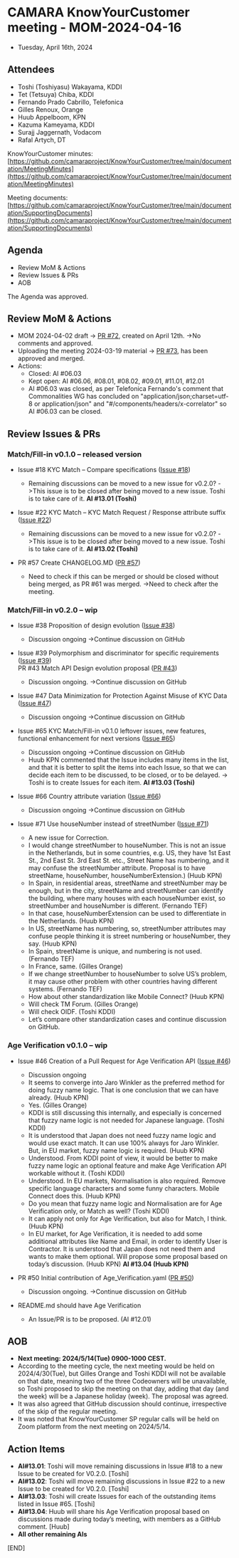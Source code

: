 # CAMARA KnowYourCustomer meeting - MOM-2024-04-16

* Tuesday, April 16th, 2024


## Attendees

* Toshi (Toshiyasu) Wakayama, KDDI
* Tet (Tetsuya) Chiba, KDDI
* Fernando Prado Cabrillo, Telefonica
* Gilles Renoux, Orange
* Huub Appelboom, KPN
* Kazuma Kameyama, KDDI
* Surajj Jaggernath, Vodacom
* Rafal Artych, DT

KnowYourCustomer minutes: [https://github.com/camaraproject/KnowYourCustomer/tree/main/documentation/MeetingMinutes](https://github.com/camaraproject/KnowYourCustomer/tree/main/documentation/MeetingMinutes)

Meeting documents: [https://github.com/camaraproject/KnowYourCustomer/tree/main/documentation/SupportingDocuments](https://github.com/camaraproject/KnowYourCustomer/tree/main/documentation/SupportingDocuments)


## Agenda
* Review MoM & Actions
* Review Issues & PRs
* AOB

The Agenda was approved.


## Review MoM & Actions

* MOM 2024-04-02 draft -> [PR #72](https://github.com/camaraproject/KnowYourCustomer/pull/72), created on April 12th.  ->No comments and approved.
* Uploading the meeting 2024-03-19 material -> [PR #73](https://github.com/camaraproject/KnowYourCustomer/pull/73), has been approved and merged.
* Actions:
  * Closed: AI #06.03
  * Kept open: AI #06.06, #08.01, #08.02, #09.01, #11.01, #12.01 
  * AI #06.03 was closed, as per Telefonica Fernando's comment that Commonalities WG has concluded on "application/json;charset=utf-8 or application/json" and "#/components/headers/x-correlator" so AI #06.03 can be closed.

## Review Issues & PRs

### Match/Fill-in v0.1.0 – released version

* Issue #18 KYC Match – Compare specifications ([Issue #18](https://github.com/camaraproject/KnowYourCustomer/issues/18))
  * Remaining discussions can be moved to a new issue for v0.2.0? ->This issue is to be closed after being moved to a new issue. Toshi is to take care of it.  **AI #13.01 (Toshi)**

* Issue #22 KYC Match – KYC Match Request / Response attribute suffix ([Issue #22](https://github.com/camaraproject/KnowYourCustomer/issues/22))
  * Remaining discussions can be moved to a new issue for v0.2.0? ->This issue is to be closed after being moved to a new issue.   Toshi is to take care of it.  **AI #13.02 (Toshi)**

* PR #57 Create CHANGELOG.MD  ([PR #57](https://github.com/camaraproject/KnowYourCustomer/pull/57)) 
  * Need to check if this can be merged or should be closed without being merged, as PR #61 was merged.  ->Need to check after the meeting.

### Match/Fill-in v0.2.0 – wip

* Issue #38 Proposition of design evolution ([Issue #38](https://github.com/camaraproject/KnowYourCustomer/issues/38))
  * Discussion ongoing ->Continue discussion on GitHub 

* Issue #39 Polymorphism and discriminator for specific requirements ([Issue #39](https://github.com/camaraproject/KnowYourCustomer/issues/39)) <br> PR #43 Match API Design evolution proposal ([PR #43](https://github.com/camaraproject/KnowYourCustomer/pull/43))
  * Discussion ongoing.  ->Continue discussion on GitHub 

* Issue #47 Data Minimization for Protection Against Misuse of KYC Data ([Issue #47](https://github.com/camaraproject/KnowYourCustomer/issues/47))
  * Discussion ongoing ->Continue discussion on GitHub 

* Issue #65 KYC Match/Fill-in v0.1.0 leftover issues, new features, functional enhancement for next versions ([Issue #65](https://github.com/camaraproject/KnowYourCustomer/issues/65))
  * Discussion ongoing ->Continue discussion on GitHub 
  * Huub KPN commented that the Issue includes many items in the list, and that it is better to split the items into each Issue, so that we can decide each item to be discussed, to be closed, or to be delayed.  -> Toshi is to create Issues for each item. **AI #13.03 (Toshi)**

* Issue #66 Country attribute variation ([Issue #66](https://github.com/camaraproject/KnowYourCustomer/issues/66))
  * Discussion ongoing ->Continue discussion on GitHub 

* Issue #71 Use houseNumber instead of streetNumber ([Issue #71](https://github.com/camaraproject/KnowYourCustomer/issues/71))
  * A new issue for Correction.
  * I would change streetNumber to houseNumber.  This is not an issue in the Netherlands, but in some countries, e.g. US, they have 1st East St., 2nd East St. 3rd East St. etc., Street Name has numbering, and it may confuse the streetNumber attribute.  Proposal is to have streetName, houseNumber, houseNumberExtension.)  (Huub KPN)
  * In Spain, in residential areas, streetName and streetNumber may be enough, but in the city, streetName and streetNumber can identify the building, where many houses with each houseNumber exist, so streetNumber and houseNumber is different.  (Fernando TEF)
  * In that case, houseNumberExtension can be used to differentiate in the Netherlands.  (Huub KPN)
  * In US, streetName has numbering, so, streetNumber attributes may confuse people thinking it is street numbering or houseNumber, they say. (Huub KPN)
  * In Spain, streetName is unique, and numbering is not used. (Fernando TEF)
  * In France, same. (Gilles Orange)
  * If we change streetNumber to houseNumber to solve US’s problem, it may cause other problem with other countries having different systems.  (Fernando TEF)
  * How about other standardization like Mobile Connect?  (Huub KPN)
  * Will check TM Forum.  (Gilles Orange)
  * Will check OIDF.  (Toshi KDDI)
  * Let’s compare other standardization cases and continue discussion on GitHub.

### Age Verification v0.1.0 – wip

* Issue #46 Creation of a Pull Request for Age Verification API ([Issue #46](https://github.com/camaraproject/KnowYourCustomer/issues/46))
  * Discussion ongoing
  * It seems to converge into Jaro Winkler as the preferred method for doing fuzzy name logic.  That is one conclusion that we can have already. (Huub KPN)
  * Yes. (Gilles Orange)
  * KDDI is still discussing this internally, and especially is concerned that fuzzy name logic is not needed for Japanese language.  (Toshi KDDI)
  * It is understood that Japan does not need fuzzy name logic and would use exact match.  It can use 100% always for Jaro Winkler.  But, in EU market, fuzzy name logic is required.  (Huub KPN)
  * Understood.  From KDDI point of view, it would be better to make fuzzy name logic an optional feature and make Age Verification API workable without it. (Toshi KDDI)
  * Understood.  In EU markets, Normalisation is also required.  Remove specific language characters and some funny characters.  Mobile Connect does this.  (Huub KPN)
  * Do you mean that fuzzy name logic and Normalisation are for Age Verification only, or Match as well?  (Toshi KDDI)
  * It can apply not only for Age Verification, but also for Match, I think. (Huub KPN)
  * In EU market, for Age Verification, it is needed to add some additional attributes like Name and Email, in order to identify User is Contractor.  It is understood that Japan does not need them and wants to make them optional.  Will propose some proposal based on today’s discussion. (Huub KPN) **AI #13.04 (Huub KPN)**

* PR #50 Initial contribution of Age_Verification.yaml ([PR #50](https://github.com/camaraproject/KnowYourCustomer/pull/50))
  * Discussion ongoing.  ->Continue discussion on GitHub 

* README.md should have Age Verification
  * An Issue/PR is to be proposed. (AI #12.01)

## AOB
* **Next meeting: 2024/5/14(Tue) 0900-1000 CEST.**
* According to the meeting cycle, the next meeting would be held on 2024/4/30(Tue), but Gilles Orange and Toshi KDDI will not be available on that date, meaning two of the three Codeowners will be unavailable, so Toshi proposed to skip the meeting on that day, adding that day (and the week) will be a Japanese holiday (week).  The proposal was agreed.  
* It was also agreed that GitHub discussion should continue, irrespective of the skip of the regular meeting. 
* It was noted that KnowYourCustomer SP regular calls will be held on Zoom platform from the next meeting on 2024/5/14.

## Action Items
* **AI#13.01**: Toshi will move remaining discussions in Issue #18 to a new Issue to be created for V0.2.0. [Toshi]
* **AI#13.02**: Toshi will move remaining discussions in Issue #22 to a new Issue to be created for V0.2.0. [Toshi]
* **AI#13.03**: Toshi will create Issues for each of the outstanding items listed in Issue #65. [Toshi]
* **AI#13.04**: Huub will share his Age Verification proposal based on discussions made during today’s meeting, with members as a GitHub comment. [Huub]
* **All other remaining AIs**

[END]

